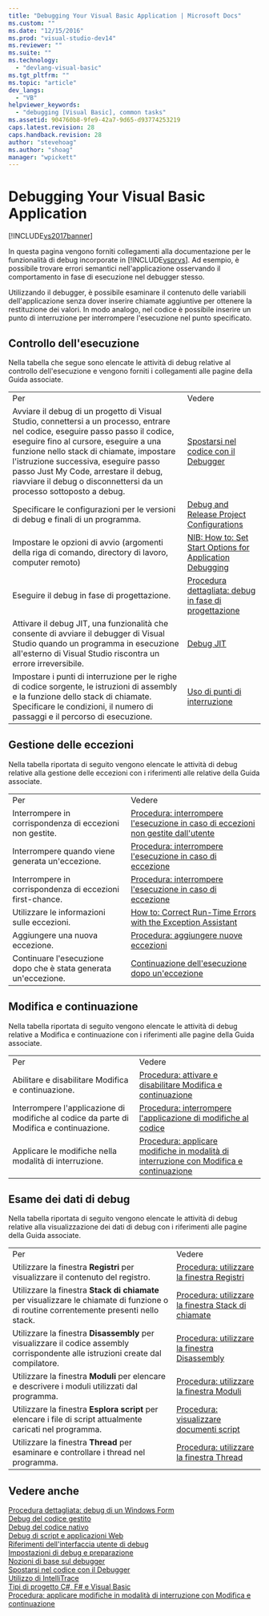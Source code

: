 ```yaml
---
title: "Debugging Your Visual Basic Application | Microsoft Docs"
ms.custom: ""
ms.date: "12/15/2016"
ms.prod: "visual-studio-dev14"
ms.reviewer: ""
ms.suite: ""
ms.technology: 
  - "devlang-visual-basic"
ms.tgt_pltfrm: ""
ms.topic: "article"
dev_langs: 
  - "VB"
helpviewer_keywords: 
  - "debugging [Visual Basic], common tasks"
ms.assetid: 904760b8-9fe9-42a7-9d65-d93774253219
caps.latest.revision: 28
caps.handback.revision: 28
author: "stevehoag"
ms.author: "shoag"
manager: "wpickett"
---
```

# Debugging Your Visual Basic Application
[!INCLUDE[vs2017banner](../../csharp/includes/vs2017banner.md)]

In questa pagina vengono forniti collegamenti alla documentazione per le funzionalità di debug incorporate in [!INCLUDE[vsprvs](../../csharp/includes/vsprvs_md.md)].  Ad esempio, è possibile trovare errori semantici nell'applicazione osservando il comportamento in fase di esecuzione nel debugger stesso.  
  
 Utilizzando il debugger, è possibile esaminare il contenuto delle variabili dell'applicazione senza dover inserire chiamate aggiuntive per ottenere la restituzione dei valori.  In modo analogo, nel codice è possibile inserire un punto di interruzione per interrompere l'esecuzione nel punto specificato.  
  
## Controllo dell'esecuzione  
 Nella tabella che segue sono elencate le attività di debug relative al controllo dell'esecuzione e vengono forniti i collegamenti alle pagine della Guida associate.  
  
|||  
|-|-|  
|Per|Vedere|  
|Avviare il debug di un progetto di Visual Studio, connettersi a un processo, entrare nel codice, eseguire passo passo il codice, eseguire fino al cursore, eseguire a una funzione nello stack di chiamate, impostare l'istruzione successiva, eseguire passo passo Just My Code, arrestare il debug, riavviare il debug o disconnettersi da un processo sottoposto a debug.|[Spostarsi nel codice con il Debugger](/visual-studio/debugger/navigating-through-code-with-the-debugger)|  
|Specificare le configurazioni per le versioni di debug e finali di un programma.|[Debug and Release Project Configurations](http://msdn.microsoft.com/it-it/0440b300-0614-4511-901a-105b771b236e)|  
|Impostare le opzioni di avvio \(argomenti della riga di comando, directory di lavoro, computer remoto\)|[NIB: How to: Set Start Options for Application Debugging](http://msdn.microsoft.com/it-it/ce792058-7bac-4dd6-858b-466e872687b8)|  
|Eseguire il debug in fase di progettazione.|[Procedura dettagliata: debug in fase di progettazione](../Topic/Walkthrough:%20Debugging%20at%20Design%20Time.md)|  
|Attivare il debug JIT, una funzionalità che consente di avviare il debugger di Visual Studio quando un programma in esecuzione all'esterno di Visual Studio riscontra un errore irreversibile.|[Debug JIT](/visual-studio/debugger/just-in-time-debugging-in-visual-studio)|  
|Impostare i punti di interruzione per le righe di codice sorgente, le istruzioni di assembly e la funzione dello stack di chiamate.  Specificare le condizioni, il numero di passaggi e il percorso di esecuzione.|[Uso di punti di interruzione](/visual-studio/debugger/using-breakpoints)|  
  
## Gestione delle eccezioni  
 Nella tabella riportata di seguito vengono elencate le attività di debug relative alla gestione delle eccezioni con i riferimenti alle relative della Guida associate.  
  
|||  
|-|-|  
|Per|Vedere|  
|Interrompere in corrispondenza di eccezioni non gestite.|[Procedura: interrompere l'esecuzione in caso di eccezioni non gestite dall'utente](../Topic/How%20to:%20Break%20on%20User-Unhandled%20Exceptions.md)|  
|Interrompere quando viene generata un'eccezione.|[Procedura: interrompere l'esecuzione in caso di eccezione](../Topic/How%20to:%20Break%20When%20an%20Exception%20is%20Thrown.md)|  
|Interrompere in corrispondenza di eccezioni first\-chance.|[Procedura: interrompere l'esecuzione in caso di eccezione](../Topic/How%20to:%20Break%20When%20an%20Exception%20is%20Thrown.md)|  
|Utilizzare le informazioni sulle eccezioni.|[How to: Correct Run\-Time Errors with the Exception Assistant](../Topic/How%20to:%20Correct%20Run-Time%20Errors%20with%20the%20Exception%20Assistant.md)|  
|Aggiungere una nuova eccezione.|[Procedura: aggiungere nuove eccezioni](../Topic/How%20to:%20Add%20New%20Exceptions.md)|  
|Continuare l'esecuzione dopo che è stata generata un'eccezione.|[Continuazione dell'esecuzione dopo un'eccezione](/visual-studio/debugger/continuing-execution-after-an-exception)|  
  
## Modifica e continuazione  
 Nella tabella riportata di seguito vengono elencate le attività di debug relative a Modifica e continuazione con i riferimenti alle pagine della Guida associate.  
  
|||  
|-|-|  
|Per|Vedere|  
|Abilitare e disabilitare Modifica e continuazione.|[Procedura: attivare e disabilitare Modifica e continuazione](../Topic/How%20to:%20Enable%20and%20Disable%20Edit%20and%20Continue.md)|  
|Interrompere l'applicazione di modifiche al codice da parte di Modifica e continuazione.|[Procedura: interrompere l'applicazione di modifiche al codice](../Topic/How%20to:%20Stop%20Code%20Changes.md)|  
|Applicare le modifiche nella modalità di interruzione.|[Procedura: applicare modifiche in modalità di interruzione con Modifica e continuazione](../Topic/How%20to:%20Apply%20Edits%20in%20Break%20Mode%20with%20Edit%20and%20Continue.md)|  
  
## Esame dei dati di debug  
 Nella tabella riportata di seguito vengono elencate le attività di debug relative alla visualizzazione dei dati di debug con i riferimenti alle pagine della Guida associate.  
  
|||  
|-|-|  
|Per|Vedere|  
|Utilizzare la finestra **Registri** per visualizzare il contenuto del registro.|[Procedura: utilizzare la finestra Registri](../Topic/How%20to:%20Use%20the%20Registers%20Window.md)|  
|Utilizzare la finestra **Stack di chiamate** per visualizzare le chiamate di funzione o di routine correntemente presenti nello stack.|[Procedura: utilizzare la finestra Stack di chiamate](../Topic/How%20to:%20Use%20the%20Call%20Stack%20Window.md)|  
|Utilizzare la finestra **Disassembly** per visualizzare il codice assembly corrispondente alle istruzioni create dal compilatore.|[Procedura: utilizzare la finestra Disassembly](../Topic/How%20to:%20Use%20the%20Disassembly%20Window.md)|  
|Utilizzare la finestra **Moduli** per elencare e descrivere i moduli utilizzati dal programma.|[Procedura: utilizzare la finestra Moduli](../Topic/How%20to:%20Use%20the%20Modules%20Window.md)|  
|Utilizzare la finestra **Esplora script** per elencare i file di script attualmente caricati nel programma.|[Procedura: visualizzare documenti script](../Topic/How%20to:%20View%20Script%20Documents.md)|  
|Utilizzare la finestra **Thread** per esaminare e controllare i thread nel programma.|[Procedura: utilizzare la finestra Thread](../Topic/How%20to:%20Use%20the%20Threads%20Window.md)|  
  
## Vedere anche  
 [Procedura dettagliata: debug di un Windows Form](../Topic/Walkthrough:%20Debugging%20a%20Windows%20Form.md)   
 [Debug del codice gestito](/visual-studio/debugger/debugging-managed-code)   
 [Debug del codice nativo](/visual-studio/debugger/debugging-native-code)   
 [Debug di script e applicazioni Web](/visual-studio/debugger/debugging-web-applications-and-script)   
 [Riferimenti dell'interfaccia utente di debug](/visual-studio/debugger/debugging-user-interface-reference)   
 [Impostazioni di debug e preparazione](/visual-studio/debugger/debugger-settings-and-preparation)   
 [Nozioni di base sul debugger](/visual-studio/debugger/debugger-basics)   
 [Spostarsi nel codice con il Debugger](/visual-studio/debugger/navigating-through-code-with-the-debugger)   
 [Utilizzo di IntelliTrace](/visual-studio/debugger/intellitrace)   
 [Tipi di progetto C\#, F\# e Visual Basic](../Topic/Debugging%20Preparation:%20C%23,%20F%23,%20and%20Visual%20Basic%20Project%20Types.md)   
 [Procedura: applicare modifiche in modalità di interruzione con Modifica e continuazione](../Topic/How%20to:%20Apply%20Edits%20in%20Break%20Mode%20with%20Edit%20and%20Continue.md)